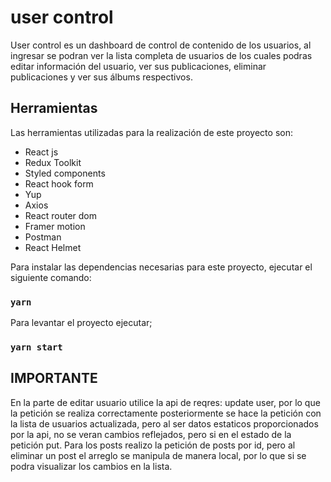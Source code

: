 # user control

User control es un dashboard de control de contenido de los usuarios, al ingresar se podran ver la lista completa de usuarios de los cuales podras editar información del usuario, ver sus publicaciones, eliminar publicaciones y ver sus álbums respectivos.

## Herramientas
Las herramientas utilizadas para la realización de este proyecto son:
- React js
- Redux Toolkit
- Styled components
- React hook form
- Yup
- Axios
- React router dom
- Framer motion
- Postman
- React Helmet

Para instalar las dependencias necesarias para este proyecto, ejecutar el siguiente comando:

### `yarn`

Para levantar el proyecto ejecutar;
 
 ### `yarn start`

## IMPORTANTE

En la parte de editar usuario utilice la api de reqres: update user, por lo que la petición se realiza correctamente posteriormente se hace la petición con la lista de usuarios actualizada, pero al ser datos estaticos proporcionados por la api, no se veran cambios reflejados, pero si en el estado de la petición put.
Para los posts realizo la petición de posts por id, pero al eliminar un post el arreglo se manipula de manera local, por lo que si se podra visualizar los cambios en la lista.
